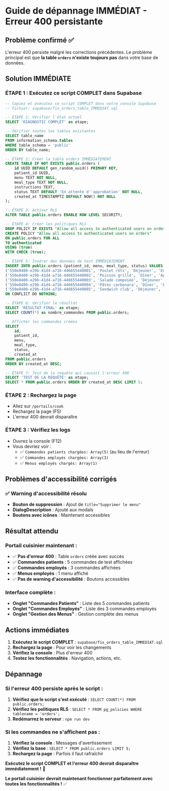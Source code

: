 # Guide de dépannage IMMÉDIAT - Erreur 400 persistante

## Problème confirmé ✅

L'erreur 400 persiste malgré les corrections précédentes. Le problème principal est que **la table `orders` n'existe toujours pas** dans votre base de données.

## Solution IMMÉDIATE

### **ÉTAPE 1 : Exécutez ce script COMPLET dans Supabase**
```sql
-- Copiez et exécutez ce script COMPLET dans votre console Supabase
-- Fichier: supabase/fix_orders_table_IMMEDIAT.sql

-- ÉTAPE 1: Vérifier l'état actuel
SELECT 'DIAGNOSTIC COMPLET' as etape;

-- Vérifier toutes les tables existantes
SELECT table_name 
FROM information_schema.tables 
WHERE table_schema = 'public' 
ORDER BY table_name;

-- ÉTAPE 2: Créer la table orders IMMÉDIATEMENT
CREATE TABLE IF NOT EXISTS public.orders (
    id UUID DEFAULT gen_random_uuid() PRIMARY KEY,
    patient_id UUID,
    menu TEXT NOT NULL,
    meal_type TEXT NOT NULL,
    instructions TEXT,
    status TEXT DEFAULT 'En attente d''approbation' NOT NULL,
    created_at TIMESTAMPTZ DEFAULT NOW() NOT NULL
);

-- ÉTAPE 3: Activer RLS
ALTER TABLE public.orders ENABLE ROW LEVEL SECURITY;

-- ÉTAPE 4: Créer les politiques RLS
DROP POLICY IF EXISTS "Allow all access to authenticated users on orders" ON public.orders;
CREATE POLICY "Allow all access to authenticated users on orders"
ON public.orders FOR ALL
TO authenticated
USING (true)
WITH CHECK (true);

-- ÉTAPE 5: Insérer des données de test IMMÉDIATEMENT
INSERT INTO public.orders (patient_id, menu, meal_type, status) VALUES
('550e8400-e29b-41d4-a716-446655440001', 'Poulet rôti', 'Déjeuner', 'En attente d''approbation'),
('550e8400-e29b-41d4-a716-446655440002', 'Poisson grillé', 'Dîner', 'Approuvé'),
('550e8400-e29b-41d4-a716-446655440003', 'Salade composée', 'Déjeuner', 'En attente d''approbation'),
('550e8400-e29b-41d4-a716-446655440004', 'Pâtes carbonara', 'Dîner', 'En attente d''approbation'),
('550e8400-e29b-41d4-a716-446655440005', 'Sandwich club', 'Déjeuner', 'Approuvé')
ON CONFLICT DO NOTHING;

-- ÉTAPE 6: Vérifier le résultat
SELECT 'RÉSULTAT FINAL' as etape;
SELECT COUNT(*) as nombre_commandes FROM public.orders;

-- Afficher les commandes créées
SELECT 
    id,
    patient_id,
    menu,
    meal_type,
    status,
    created_at
FROM public.orders 
ORDER BY created_at DESC;

-- ÉTAPE 7: Test de la requête qui causait l'erreur 400
SELECT 'TEST DE LA REQUÊTE' as etape;
SELECT * FROM public.orders ORDER BY created_at DESC LIMIT 5;
```

### **ÉTAPE 2 : Rechargez la page**
- Allez sur `/portails/cook`
- Rechargez la page (F5)
- L'erreur 400 devrait disparaître

### **ÉTAPE 3 : Vérifiez les logs**
- Ouvrez la console (F12)
- Vous devriez voir :
  - ✅ `Commandes patients chargées: Array(5)` (au lieu de l'erreur)
  - ✅ `Commandes employés chargées: Array(3)`
  - ✅ `Menus employés chargés: Array(1)`

## Problèmes d'accessibilité corrigés

### ✅ Warning d'accessibilité résolu
- **Bouton de suppression** : Ajout de `title="Supprimer le menu"`
- **DialogDescription** : Ajouté aux modals
- **Boutons avec icônes** : Maintenant accessibles

## Résultat attendu

### **Portail cuisinier maintenant :**
- ✅ **Pas d'erreur 400** : Table `orders` créée avec succès
- ✅ **Commandes patients** : 5 commandes de test affichées
- ✅ **Commandes employés** : 3 commandes affichées
- ✅ **Menus employés** : 1 menu affiché
- ✅ **Pas de warning d'accessibilité** : Boutons accessibles

### **Interface complète :**
- **Onglet "Commandes Patients"** : Liste des 5 commandes patients
- **Onglet "Commandes Employés"** : Liste des 3 commandes employés
- **Onglet "Gestion des Menus"** : Gestion complète des menus

## Actions immédiates

1. **Exécutez le script COMPLET** : `supabase/fix_orders_table_IMMEDIAT.sql`
2. **Rechargez la page** : Pour voir les changements
3. **Vérifiez la console** : Plus d'erreur 400
4. **Testez les fonctionnalités** : Navigation, actions, etc.

## Dépannage

### Si l'erreur 400 persiste après le script :
1. **Vérifiez que le script s'est exécuté** : `SELECT COUNT(*) FROM public.orders;`
2. **Vérifiez les politiques RLS** : `SELECT * FROM pg_policies WHERE tablename = 'orders';`
3. **Redémarrez le serveur** : `npm run dev`

### Si les commandes ne s'affichent pas :
1. **Vérifiez la console** : Messages d'avertissement
2. **Vérifiez la base** : `SELECT * FROM public.orders LIMIT 5;`
3. **Rechargez la page** : Parfois il faut rafraîchir

**Exécutez le script COMPLET et l'erreur 400 devrait disparaître immédiatement !** 🎉

**Le portail cuisinier devrait maintenant fonctionner parfaitement avec toutes les fonctionnalités !** ✅






